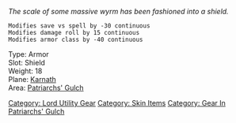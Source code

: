 *The scale of some massive wyrm has been fashioned into a shield.*

`Modifies save vs spell by -30 continuous`  
`Modifies damage roll by 15 continuous`  
`Modifies armor class by -40 continuous`

Type: Armor  
Slot: Shield  
Weight: 18  
Plane: [Karnath](:Category:Karnath.md "wikilink")  
Area: [Patriarchs' Gulch](:Category:Patriarchs'_Gulch.md "wikilink")

[Category: Lord Utility Gear](Category:_Lord_Utility_Gear "wikilink")
[Category: Skin Items](Category:_Skin_Items "wikilink") [Category: Gear
In Patriarchs' Gulch](Category:_Gear_In_Patriarchs'_Gulch "wikilink")
